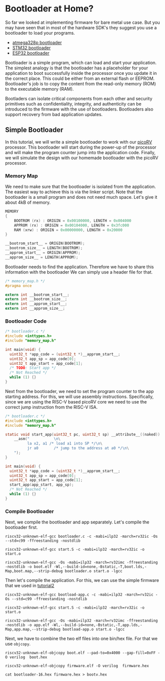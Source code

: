 Bootloader at Home?
========

So far we looked at implementing firmware for bare metal use case. But you may have seen that in most of the hardware SDK's they suggest you use a bootloader to load your programs.

- [atmega328p bootloader](https://www.circuito.io/blog/atmega328p-bootloader/)
- [STM32 bootloader](https://akospasztor.github.io/stm32-bootloader/)
- [ESP32 bootloader](https://docs.espressif.com/projects/esp-idf/en/latest/esp32/api-guides/bootloader.html)

Bootloader is a simple program, which can load and start your application. The simplest analogy is that the bootloader has a placeholder for your application to boot successfully inside the processor once you update it in the correct place. This could be either from an external flash or EEPROM. Bootloader's job is to copy the content from the read-only memory (ROM) to the executable memory (RAM).

Bootladers can isolate critical components from each other and security primitives such as confidentiality, integrity, and authenticity can be introduced to the firmware with the use of bootloaders. Bootloaders also support recovery from bad application updates.

Simple Bootloader
------

In this tutorial, we will write a simple bootloader to work with our [picoRV](https://github.com/YosysHQ/picorv32) processor. This bootloader will start during the power-up of the processor and will make the program counter jump into the application code. Finally, we will simulate the design with our homemade bootloader with the picoRV processor.

### Memory Map

We need to make sure that the bootloader is isolated from the application. The easiest way to achieve this is via the linker script. Note that the bootloader is a small program and does not need much space. Let's give it about 4kB of memory. 

```c
MEMORY
{
    BOOTROM (rx) : ORIGIN = 0x00100000, LENGTH = 0x004000
    APPROM (rx) : ORIGIN = 0x00104000, LENGTH = 0x3fc000
    RAM (xrw) : ORIGIN = 0x00000000, LENGTH = 0x20000
}

__bootrom_start__ = ORIGIN(BOOTROM);
__bootrom_size__ = LENGTH(BOOTROM);
__approm_start__ = ORIGIN(APPROM);
__approm_size__ = LENGTH(APPROM);
```

Bootloader needs to find the application. Therefore we have to share this information with the bootloader We can simply use a header file for that.

```c
/* memory_map.h */
#pragma once

extern int __bootrom_start__;
extern int __bootrom_size__;
extern int __approm_start__;
extern int __approm_size__;
```

### Bootloader Code


```c
/* bootloader.c */
#include <inttypes.h>
#include "memory_map.h"

int main(void) {
  uint32_t *app_code = (uint32_t *)__approm_start__;
  uint32_t app_sp = app_code[0];
  uint32_t app_start = app_code[1];
  /* TODO: Start app */
  /* Not Reached */
  while (1) {}
}
```

Next from the bootloader, we need to set the program counter to the app starting address. For this, we will use assembly instructions. Specifically, since we are using the RISC-V based picoRV core we need to use the correct jump instruction from the RISC-V ISA.


```c
/* bootloader.c */
#include <inttypes.h>
#include "memory_map.h"

static void start_app(uint32_t pc, uint32_t sp) __attribute__((naked)) {
    __asm("           \n\
          la x2, a1 /* load a1 into SP */\n\
          jr a0       /* jump to the address at a0 */\n\
    ");
}

int main(void) {
  uint32_t *app_code = (uint32_t *)__approm_start__;
  uint32_t app_sp = app_code[0];
  uint32_t app_start = app_code[1];
  start_app(app_start, app_sp);
  /* Not Reached */
  while (1) {}
}

```

### Compile Bootloader

Next, we compile the bootloader and app separately. Let's compile the bootloader first.

```shell
riscv32-unknown-elf-gcc bootloader.c -c -mabi=ilp32 -march=rv32ic -Os --std=c99 -ffreestanding -nostdlib

riscv32-unknown-elf-gcc start.S -c -mabi=ilp32 -march=rv32ic -o start.o

riscv32-unknown-elf-gcc -Os -mabi=ilp32 -march=rv32imc -ffreestanding -nostdlib -o boot.elf -Wl,--build-id=none,-Bstatic,-T,boot.lds,-Map,boot.map,--strip-debug bootloader.o start.o -lgcc

```
Then let's compile the application. For this, we can use the simple firmware that we used in [tutorial2](https://archfx.github.io/posts/2023/02/firmware2/) 
```shell
riscv32-unknown-elf-gcc bootload-app.c -c -mabi=ilp32 -march=rv32ic -Os --std=c99 -ffreestanding -nostdlib

riscv32-unknown-elf-gcc start.S -c -mabi=ilp32 -march=rv32ic -o start.o

riscv32-unknown-elf-gcc -Os -mabi=ilp32 -march=rv32imc -ffreestanding -nostdlib -o app.elf -Wl,--build-id=none,-Bstatic,-T,app.lds,-Map,app.map,--strip-debug bootload-app.o start.o -lgcc

```

Next, we have to combine the two elf files into one bin/hex file. For that we use `objcopy`.

```shell
riscv32-unknown-elf-objcopy boot.elf --pad-to=0x4000 --gap-fill=0xFF -O verilog  boot.hex

riscv32-unknown-elf-objcopy firmware.elf -O verilog  firmware.hex

cat bootloader-16.hex firmware.hex > bootv.hex
```